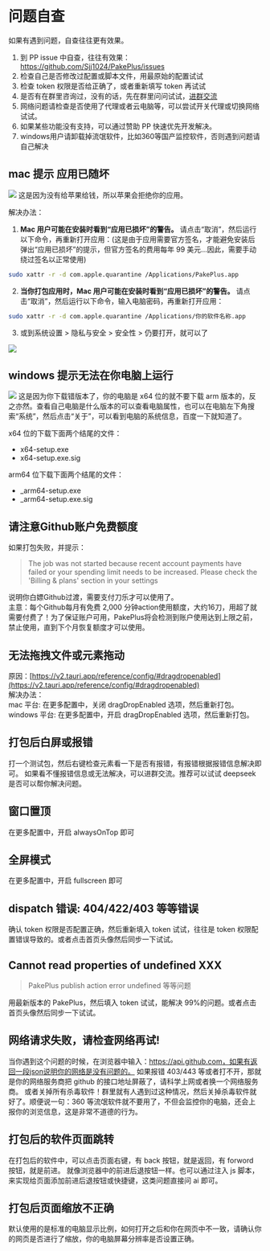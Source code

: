 # 问题自查

如果有遇到问题，自查往往更有效果。

1. 到 PP issue 中自查，往往有效果：https://github.com/Sjj1024/PakePlus/issues
2. 检查自己是否修改过配置或脚本文件，用最原始的配置试试
3. 检查 token 权限是否给正确了，或者重新填写 token 再试试
4. 是否有在群里咨询过，没有的话，先在群里问问试试，[进群交流](../exchange/index.md)
5. 网络问题请检查是否使用了代理或者云电脑等，可以尝试开关代理或切换网络试试。
6. 如果某些功能没有支持，可以通过赞助 PP 快速优先开发解决。
7. windows用户请卸载掉流氓软件，比如360等国产监控软件，否则遇到问题请自己解决

## mac 提示 应用已随坏

![](../static/imgs/macerror.png)
这是因为没有给苹果给钱，所以苹果会拒绝你的应用。

解决办法：

1. **Mac 用户可能在安装时看到“应用已损坏”的警告。** 请点击“取消”，然后运行以下命令，再重新打开应用：(这是由于应用需要官方签名，才能避免安装后弹出“应用已损坏”的提示，但官方签名的费用每年 99 美元...因此，需要手动绕过签名以正常使用)

```sh
sudo xattr -r -d com.apple.quarantine /Applications/PakePlus.app
```

2. **当你打包应用时，Mac 用户可能在安装时看到“应用已损坏”的警告。** 请点击“取消”，然后运行以下命令，输入电脑密码，再重新打开应用：

```sh
sudo xattr -r -d com.apple.quarantine /Applications/你的软件名称.app
```

3. 或到系统设置 > 隐私与安全 > 安全性 > 仍要打开，就可以了

![](../static/imgs/macallow.jpg)


## windows 提示无法在你电脑上运行

![](../static/imgs/windowsError.jpg)
这是因为你下载错版本了，你的电脑是 x64 位的就不要下载 arm 版本的，反之亦然。查看自己电脑是什么版本的可以查看电脑属性，也可以在电脑左下角搜索“系统”，然后点击“关于”，可以看到电脑的系统信息，百度一下就知道了。

x64 位的下载下面两个结尾的文件：

-   x64-setup.exe
-   x64-setup.exe.sig

arm64 位下载下面两个结尾的文件：

-   \_arm64-setup.exe
-   \_arm64-setup.exe.sig


## 请注意Github账户免费额度

如果打包失败，并提示：
> The job was not started because recent account payments have failed or your spending limit needs to be increased. Please check the 'Billing & plans' section in your settings  

说明你白嫖Github过渡，需要支付刀乐才可以使用了。  
主意：每个Github每月有免费 2,000 分钟action使用额度，大约16刀，用超了就需要付费了！为了保证账户可用，PakePlus将会检测到账户使用达到上限之前，禁止使用，直到下个月恢复额度才可以使用。

## 无法拖拽文件或元素拖动

原因：[https://v2.tauri.app/reference/config/#dragdropenabled](https://v2.tauri.app/reference/config/#dragdropenabled)  
解决办法：  
mac 平台: 在更多配置中，关闭 dragDropEnabled 选项，然后重新打包。
windows 平台: 在更多配置中，开启 dragDropEnabled 选项，然后重新打包。

## 打包后白屏或报错

打一个测试包，然后右键检查元素看一下是否有报错，有报错根据报错信息解决即可。
如果看不懂报错信息或无法解决，可以进群交流。推荐可以试试 deepseek 是否可以帮你解决问题。

## 窗口置顶

在更多配置中，开启 alwaysOnTop 即可

## 全屏模式

在更多配置中，开启 fullscreen 即可

## dispatch 错误: 404/422/403 等等错误

确认 token 权限是否配置正确，然后重新填入 token 试试，往往是 token 权限配置错误导致的。或者点击首页头像然后同步一下试试。

## Cannot read properties of undefined XXX

> PakePlus publish action error undefined 等等问题

用最新版本的 PakePlus，然后填入 token 试试，能解决 99%的问题。或者点击首页头像然后同步一下试试。

## 网络请求失败，请检查网络再试!

当你遇到这个问题的时候，在浏览器中输入：https://api.github.com，如果有返回一段json说明你的网络是没有问题的。
如果报错 403/443 等或者打不开，那就是你的网络服务商把 github 的接口地址屏蔽了，请科学上网或者换一个网络服务商。
或者关掉所有杀毒软件！群里就有人遇到过这种情况，然后关掉杀毒软件就好了。顺便说一句：360 等流氓软件就不要用了，不但会监控你的电脑，还会上报你的浏览信息，这是非常不道德的行为。

## 打包后的软件页面跳转

在打包后的软件中，可以点击页面右键，有 back 按钮，就是返回，有 forword 按钮，就是前进。
就像浏览器中的前进后退按钮一样。也可以通过注入 js 脚本，来实现给页面添加前进后退按钮或快捷键，这类问题直接问 ai 即可。

## 打包后页面缩放不正确

默认使用的是标准的电脑显示比例，如何打开之后和你在网页中不一致，请确认你的网页是否进行了缩放，你的电脑屏幕分辨率是否设置正确。



